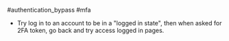 #authentication_bypass #mfa
- Try log in to an account to be in a "logged in state", then when asked for 2FA token, go back and try access logged in pages.
